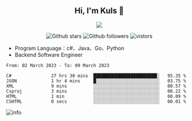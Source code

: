 <h2 align="center"> Hi, I'm Kuls 👋 </h2>
<p align="center">
    <p align="center">
        <img src=" https://avatars.githubusercontent.com/u/42165104?s=460&u=5c7fbf0bce7d4b38a15a44676e6f64b529e47598&v=4"/>
    </p>
    <p align="center">
      <img src="https://img.shields.io/github/stars/hellokuls?style=social" alt="Github stars" />
      <img src="https://img.shields.io/github/followers/hellokuls?style=social" alt="Github followers" />
      <img src="https://visitor-badge.glitch.me/badge?page_id=hellokuls.readme" alt="vistors" />
    </p>
</p>

- Program Language：c#、Java、Go、Python
- Backend Software Engineer

<!--START_SECTION:waka-->

```text
From: 02 March 2023 - To: 09 March 2023

C#               27 hrs 30 mins  ████████████████████████░   95.35 %
JSON             1 hr 4 mins     █░░░░░░░░░░░░░░░░░░░░░░░░   03.75 %
XML              9 mins          ░░░░░░░░░░░░░░░░░░░░░░░░░   00.57 %
Csproj           3 mins          ░░░░░░░░░░░░░░░░░░░░░░░░░   00.22 %
HTML             1 min           ░░░░░░░░░░░░░░░░░░░░░░░░░   00.09 %
CSHTML           0 secs          ░░░░░░░░░░░░░░░░░░░░░░░░░   00.01 %
```

<!--END_SECTION:waka-->

![info](https://github-readme-stats.vercel.app/api?username=hellokuls&show_icons=true&count_private=true&hide=prs&theme=default_repocard)


